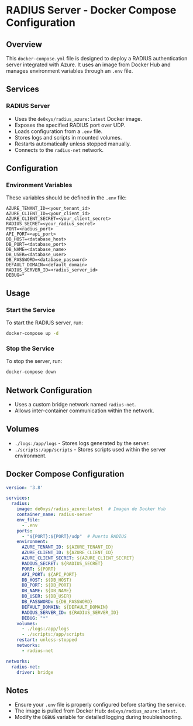# RADIUS Server - Docker Compose Configuration

## Overview
This `docker-compose.yml` file is designed to deploy a RADIUS authentication server integrated with Azure. It uses an image from Docker Hub and manages environment variables through an `.env` file.

## Services

### RADIUS Server
- Uses the `de0xys/radius_azure:latest` Docker image.
- Exposes the specified RADIUS port over UDP.
- Loads configuration from a `.env` file.
- Stores logs and scripts in mounted volumes.
- Restarts automatically unless stopped manually.
- Connects to the `radius-net` network.

## Configuration

### Environment Variables
These variables should be defined in the `.env` file:

```plaintext
AZURE_TENANT_ID=<your_tenant_id>
AZURE_CLIENT_ID=<your_client_id>
AZURE_CLIENT_SECRET=<your_client_secret>
RADIUS_SECRET=<your_radius_secret>
PORT=<radius_port>
API_PORT=<api_port>
DB_HOST=<database_host>
DB_PORT=<database_port>
DB_NAME=<database_name>
DB_USER=<database_user>
DB_PASSWORD=<database_password>
DEFAULT_DOMAIN=<default_domain>
RADIUS_SERVER_ID=<radius_server_id>
DEBUG=*
```

## Usage

### Start the Service
To start the RADIUS server, run:
```sh
docker-compose up -d
```

### Stop the Service
To stop the server, run:
```sh
docker-compose down
```

## Network Configuration

- Uses a custom bridge network named `radius-net`.
- Allows inter-container communication within the network.

## Volumes

- `./logs:/app/logs` - Stores logs generated by the server.
- `./scripts:/app/scripts` - Stores scripts used within the server environment.

## Docker Compose Configuration

```yaml
version: '3.8'

services:
  radius:
    image: de0xys/radius_azure:latest  # Imagen de Docker Hub
    container_name: radius-server
    env_file:
      - .env
    ports:
      - "${PORT}:${PORT}/udp"  # Puerto RADIUS
    environment:
      AZURE_TENANT_ID: ${AZURE_TENANT_ID}
      AZURE_CLIENT_ID: ${AZURE_CLIENT_ID}
      AZURE_CLIENT_SECRET: ${AZURE_CLIENT_SECRET}
      RADIUS_SECRET: ${RADIUS_SECRET}
      PORT: ${PORT}
      API_PORT: ${API_PORT}
      DB_HOST: ${DB_HOST}
      DB_PORT: ${DB_PORT}
      DB_NAME: ${DB_NAME}
      DB_USER: ${DB_USER}
      DB_PASSWORD: ${DB_PASSWORD}
      DEFAULT_DOMAIN: ${DEFAULT_DOMAIN}
      RADIUS_SERVER_ID: ${RADIUS_SERVER_ID}
      DEBUG: "*"
    volumes:
      - ./logs:/app/logs
      - ./scripts:/app/scripts
    restart: unless-stopped
    networks:
      - radius-net

networks:
  radius-net:
    driver: bridge
```

## Notes
- Ensure your `.env` file is properly configured before starting the service.
- The image is pulled from Docker Hub: `de0xys/radius_azure:latest`.
- Modify the `DEBUG` variable for detailed logging during troubleshooting.
